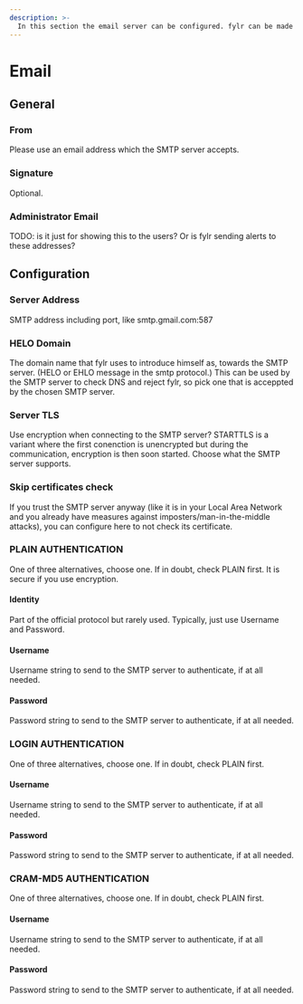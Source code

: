 ```yaml
---
description: >-
  In this section the email server can be configured. fylr can be made to send out ...(TODO: example) to its users.
---
```


# Email

## General

### From
Please use an email address which the SMTP server accepts.

### Signature
Optional.

### Administrator Email
TODO: is it just for showing this to the users? Or is fylr sending alerts to these addresses?


## Configuration

### Server Address
SMTP address including port, like smtp.gmail.com:587

### HELO Domain
The domain name that fylr uses to introduce himself as, towards the SMTP server. (HELO or EHLO message in the smtp protocol.)  This can be used by the SMTP server to check DNS and reject fylr, so pick one that is acceppted by the chosen SMTP server.

### Server TLS
Use encryption when connecting to the SMTP server? STARTTLS is a variant where the first conenction is unencrypted but during the communication, encryption is then soon started. Choose what the SMTP server supports.

### Skip certificates check
If you trust the SMTP server anyway (like it is in your Local Area Network and you already have measures against imposters/man-in-the-middle attacks), you can configure here to not check its certificate.

### PLAIN AUTHENTICATION
One of three alternatives, choose one. If in doubt, check PLAIN first. It is secure if you use encryption.

#### Identity
Part of the official protocol but rarely used. Typically, just use Username and Password.

#### Username
Username string to send to the SMTP server to authenticate, if at all needed.

#### Password
Password string to send to the SMTP server to authenticate, if at all needed.

### LOGIN AUTHENTICATION
One of three alternatives, choose one. If in doubt, check PLAIN first.

#### Username
Username string to send to the SMTP server to authenticate, if at all needed.

#### Password
Password string to send to the SMTP server to authenticate, if at all needed.

### CRAM-MD5 AUTHENTICATION
One of three alternatives, choose one. If in doubt, check PLAIN first.

#### Username
Username string to send to the SMTP server to authenticate, if at all needed.

#### Password
Password string to send to the SMTP server to authenticate, if at all needed.
